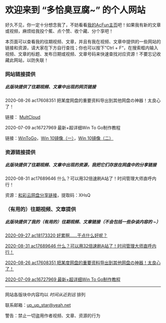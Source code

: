 # 欢迎来到 “多恰臭豆腐~” 的个人网站

好久不见，你一定十分想念我了，不妨看看[我的AcFun主页](https://www.acfun.cn/u/35925535)吧！如果我有新的文章或视频，麻烦给我投个蕉、点个赞、收个藏、分个享吧！

本页面可以查看我的往期视频、文章，并且有我在视频、文章中提供的一些网站的链接和资源，请大家在下方自行查找；你也可以按下”Ctrl + F“，在搜索框内输入视频、文章的标题、发布日期或视频、文章号码来快速查找对应资源！不要忘记收藏此网站，以防失联！

### 网站链接提供

##### *此版块提供了往期视频、文章中出现的网页链接*

2020-08-26 ac17608351 把某度网盘的重要资料导出到其他网盘の神器！太良心了！

链接： [MultCloud](https://www.multcloud.com/)

2020-07-09 ac16727969 最新+超详细Win To Go制作教程

链接：[WinToGo](https://www.disktool.cn/wintogo.html)，[Win 10镜像（一）](https://www.microsoft.com/zh-cn/software-download/windows10)，[Win 10镜像（二）](https://next.itellyou.cn/Original/Index)

### 资源链接提供

##### *此版块提供了往期视频、文章中出现的资源，我把它们存放在网盘中的分享链接*

2020-08-31 ac17689646 什么？可以用32倍速刷A站了！时间管理大师直呼内行！

资源：[和彩云网盘分享链接](http://caiyun.feixin.10086.cn/dl/105Cq7Eplgqdg)，提取码：XHsQ

### （有用的）往期视频、文章提供

##### *此版块提供了我的（有用的）往期视频、文章链接（不会包括一些杂谈内容的 ~）*



[2020-09-27 ac18173320  好累啊……干点什么好呢？ ](  https://www.acfun.cn/a/ac18173320  )

[2020-08-31 ac17689646 什么？可以用32倍速刷A站了！时间管理大师直呼内行！](https://www.acfun.cn/a/ac17689646)

[2020-08-26 ac17608351 把某度网盘的重要资料导出到其他网盘の神器！太良心了！](https://www.acfun.cn/a/ac17608351)

[2020-07-09 ac16727969 最新+超详细Win To Go制作教程](https://www.acfun.cn/a/ac16727969)

------

网站各版块中内容均以   *时间从近到远*   排列

联系邮箱：up_up_star@yeah.net

警告：禁止一切盗用作者视频、文章、资源的行为
